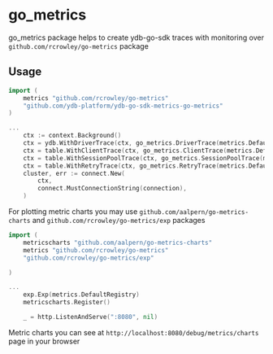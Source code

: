 # go_metrics

go_metrics package helps to create ydb-go-sdk traces with monitoring 
over `github.com/rcrowley/go-metrics` package

## Usage
```go
import (
    metrics "github.com/rcrowley/go-metrics"
    "github.com/ydb-platform/ydb-go-sdk-metrics-go-metrics"
)

...
	ctx := context.Background()
	ctx = ydb.WithDriverTrace(ctx, go_metrics.DriverTrace(metrics.DefaultRegistry))
	ctx = table.WithClientTrace(ctx, go_metrics.ClientTrace(metrics.DefaultRegistry))
	ctx = table.WithSessionPoolTrace(ctx, go_metrics.SessionPoolTrace(metrics.DefaultRegistry))
	ctx = table.WithRetryTrace(ctx, go_metrics.RetryTrace(metrics.DefaultRegistry))
	cluster, err := connect.New(
		ctx,
		connect.MustConnectionString(connection),
	)

```
For plotting metric charts you may use `github.com/aalpern/go-metrics-charts` and 
`github.com/rcrowley/go-metrics/exp` packages  
```go
import (
    metricscharts "github.com/aalpern/go-metrics-charts"
    metrics "github.com/rcrowley/go-metrics"
    "github.com/rcrowley/go-metrics/exp"

)

...
	exp.Exp(metrics.DefaultRegistry)
    metricscharts.Register()

	_ = http.ListenAndServe(":8080", nil)
```
Metric charts you can see at `http://localhost:8080/debug/metrics/charts` page in your browser